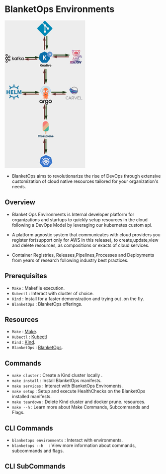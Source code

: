 # BlanketOps Environments

![Image title](images/Screenshot.png)

* BlanketOps aims to revolutionarize the rise of DevOps through extensive customization of cloud native resources tailored for your organization's needs.


## Overview

* Blanket Ops Environments is Internal developer platform for organizations and startups to quickly setup resources in the cloud following a DevOps Model by leveraging our kubernetes custom api.

* A platform agnostic system that communicates with cloud providers you register for(support only for AWS in this release), to create,update,view and delete resources, as compositions or exacts of cloud services. 

* Container Registries, Releases,Pipelines,Processes and Deployments from years of research following industry best practices.

## Prerequisites

* `Make`    : Makefile execution.
* `Kubectl` : Interact with cluster of choice.
* `Kind`    : Install for a faster demonstration and trying out .on the fly.
* `BlanketOps` : BlanketOps offerings.

## Resources

* `Make`    : [Make](https://gnu.org/software/make/).
* `Kubectl` : [Kubectl](https://kubernetes.io/docs/reference/.kubectl/)
* `Kind`    : [Kind](https://kind.sigs.k8s.io/).
* `BlanketOps` : [BlanketOps](https://blanketops/co.za/).

## Commands

* `make cluster`  : Create a Kind cluster locally .
* `make install`  : Install BlanketOps manifests.
* `make services` : Interact with BlanketOps Enviroments.
* `make setup`    : Setup and execute HealthChecks on the BlanketOps installed manifests.
* `make teardown` : Delete Kind cluster and docker prune. resources.
* `make --h`       : Learn more about Make Commands, Subcommands and Flags.


## CLI Commands

* `blanketops environments` :  Interact with environments.
* `blanketops --h  ` :  View more information about commands, subcommands and flags.

## CLI SubCommands
